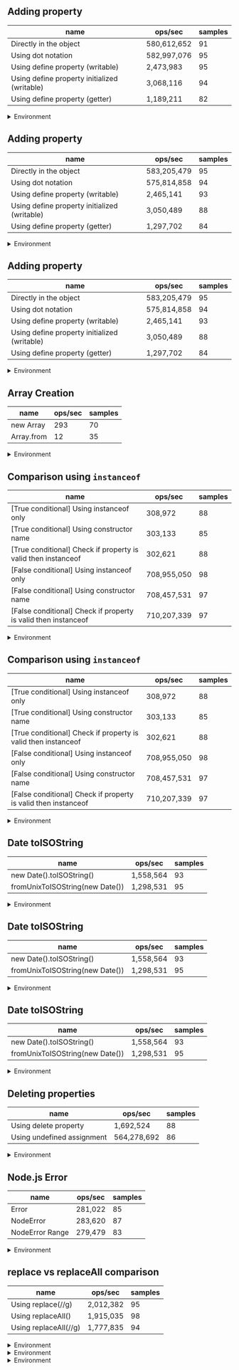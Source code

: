 ## Adding property

|name|ops/sec|samples|
|-|-|-|
|Directly in the object|580,612,652|91|
|Using dot notation|582,997,076|95|
|Using define property (writable)|2,473,983|95|
|Using define property initialized (writable)|3,068,116|94|
|Using define property (getter)|1,189,211|82|


<details>
<summary>Environment</summary>

* __Machine:__ linux x64 | 2 vCPUs | 6.8GB Mem
* __Run:__ Sun Aug 27 2023 00:42:00 GMT+0000 (Coordinated Universal Time)
</details>


## Adding property

|name|ops/sec|samples|
|-|-|-|
|Directly in the object|583,205,479|95|
|Using dot notation|575,814,858|94|
|Using define property (writable)|2,465,141|93|
|Using define property initialized (writable)|3,050,489|88|
|Using define property (getter)|1,297,702|84|


<details>
<summary>Environment</summary>

* __Machine:__ linux x64 | 2 vCPUs | 6.8GB Mem
* __Run:__ Thu Sep 21 2023 22:03:02 GMT+0000 (Coordinated Universal Time)
</details>


## Adding property

|name|ops/sec|samples|
|-|-|-|
|Directly in the object|583,205,479|95|
|Using dot notation|575,814,858|94|
|Using define property (writable)|2,465,141|93|
|Using define property initialized (writable)|3,050,489|88|
|Using define property (getter)|1,297,702|84|


<details>
<summary>Environment</summary>

* __Machine:__ linux x64 | 2 vCPUs | 6.8GB Mem
* __Run:__ Thu Sep 21 2023 22:03:02 GMT+0000 (Coordinated Universal Time)
</details>


## Array Creation

|name|ops/sec|samples|
|-|-|-|
|new Array|293|70|
|Array.from|12|35|


<details>
<summary>Environment</summary>

* __Machine:__ linux x64 | 2 vCPUs | 6.8GB Mem
* __Run:__ Thu Sep 21 2023 22:05:53 GMT+0000 (Coordinated Universal Time)
</details>


## Comparison using `instanceof`

|name|ops/sec|samples|
|-|-|-|
|[True conditional] Using instanceof only|308,972|88|
|[True conditional] Using constructor name|303,133|85|
|[True conditional] Check if property is valid then instanceof |302,621|88|
|[False conditional] Using instanceof only|708,955,050|98|
|[False conditional] Using constructor name|708,457,531|97|
|[False conditional] Check if property is valid then instanceof |710,207,339|97|


<details>
<summary>Environment</summary>

* __Machine:__ linux x64 | 2 vCPUs | 6.8GB Mem
* __Run:__ Thu Sep 21 2023 22:07:18 GMT+0000 (Coordinated Universal Time)
</details>


## Comparison using `instanceof`

|name|ops/sec|samples|
|-|-|-|
|[True conditional] Using instanceof only|308,972|88|
|[True conditional] Using constructor name|303,133|85|
|[True conditional] Check if property is valid then instanceof |302,621|88|
|[False conditional] Using instanceof only|708,955,050|98|
|[False conditional] Using constructor name|708,457,531|97|
|[False conditional] Check if property is valid then instanceof |710,207,339|97|


<details>
<summary>Environment</summary>

* __Machine:__ linux x64 | 2 vCPUs | 6.8GB Mem
* __Run:__ Thu Sep 21 2023 22:07:18 GMT+0000 (Coordinated Universal Time)
</details>


## Date toISOString

|name|ops/sec|samples|
|-|-|-|
|new Date().toISOString()|1,558,564|93|
|fromUnixToISOString(new Date())|1,298,531|95|


<details>
<summary>Environment</summary>

* __Machine:__ linux x64 | 2 vCPUs | 6.8GB Mem
* __Run:__ Thu Sep 21 2023 22:10:25 GMT+0000 (Coordinated Universal Time)
</details>


## Date toISOString

|name|ops/sec|samples|
|-|-|-|
|new Date().toISOString()|1,558,564|93|
|fromUnixToISOString(new Date())|1,298,531|95|


<details>
<summary>Environment</summary>

* __Machine:__ linux x64 | 2 vCPUs | 6.8GB Mem
* __Run:__ Thu Sep 21 2023 22:10:25 GMT+0000 (Coordinated Universal Time)
</details>


## Date toISOString

|name|ops/sec|samples|
|-|-|-|
|new Date().toISOString()|1,558,564|93|
|fromUnixToISOString(new Date())|1,298,531|95|


<details>
<summary>Environment</summary>

* __Machine:__ linux x64 | 2 vCPUs | 6.8GB Mem
* __Run:__ Thu Sep 21 2023 22:10:25 GMT+0000 (Coordinated Universal Time)
</details>


## Deleting properties

|name|ops/sec|samples|
|-|-|-|
|Using delete property|1,692,524|88|
|Using undefined assignment|564,278,692|86|


<details>
<summary>Environment</summary>

* __Machine:__ linux x64 | 2 vCPUs | 6.8GB Mem
* __Run:__ Thu Sep 21 2023 22:17:07 GMT+0000 (Coordinated Universal Time)
</details>


## Node.js Error

|name|ops/sec|samples|
|-|-|-|
|Error|281,022|85|
|NodeError|283,620|87|
|NodeError Range|279,479|83|


<details>
<summary>Environment</summary>

* __Machine:__ linux x64 | 2 vCPUs | 6.8GB Mem
* __Run:__ Sat Aug 26 2023 19:28:23 GMT+0000 (Coordinated Universal Time)
</details>


## replace vs replaceAll comparison

|name|ops/sec|samples|
|-|-|-|
|Using replace(//g)|2,012,382|95|
|Using replaceAll()|1,915,035|98|
|Using replaceAll(//g)|1,777,835|94|


<details>
<summary>Environment</summary>

* __Machine:__ linux x64 | 2 vCPUs | 6.8GB Mem
* __Run:__ Sat Aug 26 2023 18:55:34 GMT+0000 (Coordinated Universal Time)
</details>




<details>
<summary>Environment</summary>

* __Machine:__ linux x64 | 2 vCPUs | 6.8GB Mem
* __Run:__ Sun Aug 27 2023 00:21:32 GMT+0000 (Coordinated Universal Time)
</details>




<details>
<summary>Environment</summary>

* __Machine:__ linux x64 | 2 vCPUs | 6.8GB Mem
* __Run:__ Sun Aug 27 2023 00:21:27 GMT+0000 (Coordinated Universal Time)
</details>

